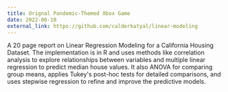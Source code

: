 ```yaml
---
title: Orignal Pandemic-Themed Xbox Game
date: 2022-06-10
external_link: https://github.com/calderkatyal/linear-modeling
---
```


A 20 page report on Linear Regression Modeling for a California Housing Dataset. The implementation is in R and uses methods like correlation analysis to explore relationships between variables and multiple linear regression to predict median house values. It also ANOVA for comparing group means, applies Tukey's post-hoc tests for detailed comparisons, and uses stepwise regression to refine and improve the predictive models.
<!--more-->
